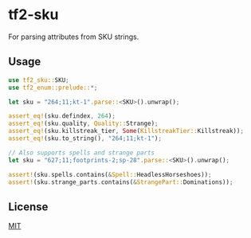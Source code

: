 # tf2-sku

For parsing attributes from SKU strings.

## Usage

```rust
use tf2_sku::SKU;
use tf2_enum::prelude::*;

let sku = "264;11;kt-1".parse::<SKU>().unwrap();

assert_eq!(sku.defindex, 264);
assert_eq!(sku.quality, Quality::Strange);
assert_eq!(sku.killstreak_tier, Some(KillstreakTier::Killstreak));
assert_eq!(sku.to_string(), "264;11;kt-1");

// Also supports spells and strange parts
let sku = "627;11;footprints-2;sp-28".parse::<SKU>().unwrap();

assert!(sku.spells.contains(&Spell::HeadlessHorseshoes));
assert!(sku.strange_parts.contains(&StrangePart::Dominations));
```

## License

[MIT](https://github.com/juliarose/tf2-sku/blob/master/LICENSE)